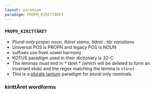 ```yaml
---
layout: paradigm
paradigm: PROPN_KIRITTÄRET
---
```

### ` PROPN_KIRITTÄRET `

* _Plural-only proper noun, ttäret stems, ttäret : tär variations_
* Universal POS is PROPN and legacy POS is NOUN
* suffixes use front vowel harmony
* KOTUS paradigm used in their dictionary is 32-C
* The lemmas must end in * täret * (which will be deleted to form an invariant stub) and the regex matching the lemma is ` ttäret `
* This is a [plurale tantum](https://en.wikipedia.org/wiki/Plurale_tantum) paradigm for plural only nominals.

### kirittÄret wordforms


